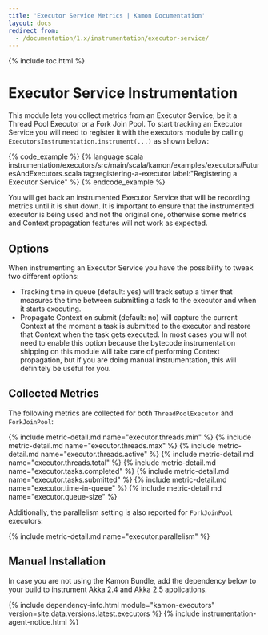 ```yaml
---
title: 'Executor Service Metrics | Kamon Documentation'
layout: docs
redirect_from:
  - /documentation/1.x/instrumentation/executor-service/
---
```


{% include toc.html %}

Executor Service Instrumentation
================================

This module lets you collect metrics from an Executor Service, be it a Thread Pool Executor or a Fork Join Pool. To
start tracking an Executor Service you will need to register it with the executors module by calling
`ExecutorsInstrumentation.instrument(...)` as shown below:

{% code_example %}
{%   language scala instrumentation/executors/src/main/scala/kamon/examples/executors/FuturesAndExecutors.scala tag:registering-a-executor label:"Registering a Executor Service" %}
{% endcode_example %}

You will get back an instrumented Executor Service that will be recording metrics until it is shut down. It is important
to ensure that the instrumented executor is being used and not the original one, otherwise some metrics and Context
propagation features will not work as expected.


Options
-------

When instrumenting an Executor Service you have the possibility to tweak two different options:
- Tracking time in queue (default: yes) will track setup a timer that measures the time between submitting a task to the
  executor and when it starts executing.
- Propagate Context on submit (default: no) will capture the current Context at the moment a task is submitted to the
  executor and restore that Context when the task gets executed. In most cases you will not need to enable this option
  because the bytecode instrumentation shipping on this module will take care of performing Context propagation, but if
  you are doing manual instrumentation, this will definitely be useful for you.


Collected Metrics
-----------------

The following metrics are collected for both `ThreadPoolExecutor` and `ForkJoinPool`:

{%  include metric-detail.md name="executor.threads.min" %}
{%  include metric-detail.md name="executor.threads.max" %}
{%  include metric-detail.md name="executor.threads.active" %}
{%  include metric-detail.md name="executor.threads.total" %}
{%  include metric-detail.md name="executor.tasks.completed" %}
{%  include metric-detail.md name="executor.tasks.submitted" %}
{%  include metric-detail.md name="executor.time-in-queue" %}
{%  include metric-detail.md name="executor.queue-size" %}

Additionally, the parallelism setting is also reported for `ForkJoinPool` executors:

{%  include metric-detail.md name="executor.parallelism" %}


Manual Installation
-------------------

In case you are not using the Kamon Bundle, add the dependency below to your build to instrument Akka 2.4 and Akka 2.5
applications.

{% include dependency-info.html module="kamon-executors" version=site.data.versions.latest.executors %}
{% include instrumentation-agent-notice.html %}
